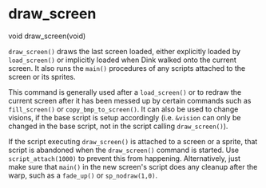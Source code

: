 # draw_screen

<Prototype>void draw_screen(void)</Prototype>

`draw_screen()` draws the last screen loaded, either explicitly loaded by `load_screen()` or implicitly loaded when Dink walked onto the current screen. It also runs the `main()` procedures of any scripts attached to the screen or its sprites.

This command is generally used after a `load_screen()` or to redraw the current screen after it has been messed up by certain commands such as `fill_screen()` or `copy_bmp_to_screen()`. It can also be used to change visions, if the base script is setup accordingly (i.e. `&vision` can only be changed in the base script, not in the script calling `draw_screen()`).

If the script executing `draw_screen()` is attached to a screen or a sprite, that script is abandoned when the `draw_screen()` command is started. Use `script_attach(1000)` to prevent this from happening. Alternatively, just make sure that `main()` in the new screen's script does any cleanup after the warp, such as a `fade_up()` or `sp_nodraw(1,0)`.
